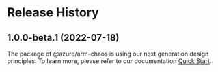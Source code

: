 # Release History
    
## 1.0.0-beta.1 (2022-07-18)

The package of @azure/arm-chaos is using our next generation design principles. To learn more, please refer to our documentation [Quick Start](https://aka.ms/js-track2-quickstart).
